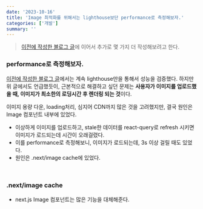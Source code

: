```yaml
---
date: '2023-10-16'
title: 'Image 최적화를 위해서는 lighthouse보단 performance로 측정해보자.'
categories: ['개발']
summary: ''
---
```


> [이전에 작성한 블로그 글](https://geuni620.github.io/blog/2023/10/13/next-image-optimization/)에 이어서 추가로 몇 가지 더 작성해보려고 한다.

### performance로 측정해보자.

[이전에 작성한 블로그 글](https://geuni620.github.io/blog/2023/10/13/next-image-optimization/)에서는 계속 lighthouse만을 통해서 성능을 검증했다. 하지만 위 글에서도 언급했듯이, 근본적으로 해결하고 싶던 문제는 **사용자가 이미지를 업로드했을 때, 이미지가 최소한의 로딩시간 후 렌더링 되는 것**이다.

이미지 용량 다운, loading처리, 심지어 CDN까지 많은 것을 고려했지만, 결국 원인은 Image 컴포넌트 내부에 있었다.

- 이상하게 이미지를 업로드하고, stale한 데이터를 react-query로 refresh 시키면 이미지가 로드되는데 시간이 오래걸렸다.
- 이를 performance로 측정해보니, 이미지가 로드되는데, 3s 이상 걸릴 때도 있었다.
- 원인은 .next/image cache에 있었다.

<br>

### .next/image cache

- next.js Image 컴포넌트는 많은 기능을 대체해준다.

<br>
